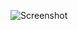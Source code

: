 ![Screenshot](https://storage.cloud.google.com/eu.artifacts.pythonbuilds.appspot.com/build/sketch.jpg?supportedpurview=project&_ga=2.259941385.-2004096221.1543333951&_gac=1.60958302.1566348058.CjwKCAjwtO7qBRBQEiwAl5WC279HzQvQ2j_lLxyhwLdOZoroRe5WSh9_q2p9Db2QZDFWUcHoQDD7sxoCDBAQAvD_BwE)
